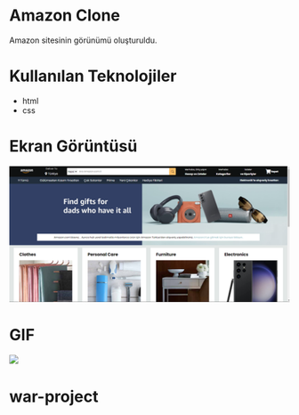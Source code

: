 # Amazon Clone
Amazon sitesinin görünümü oluşturuldu.

# Kullanılan Teknolojiler
- html
- css

# Ekran Görüntüsü
![](images/amazon.png)

# GIF
![](images/amazon.gif)
# war-project
